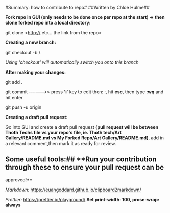 #Summary: how to contribute to repo# ##Written by Chloe Hulme##

**Fork repo in GUI (only needs to be done once per repo at the start) -> then clone forked repo into
a local directory:**

git clone <<http://> etc... the link from the repo>

**Creating a new branch:**

git checkout -b <topic>/<branch description>

_Using 'checkout' will automatically switch you onto this branch_

**After making your changes:**

git add .

git commit ------>> press **'i**' key to edit then: <topic>:<message>, hit **esc**, then type
**:wq** and hit enter

git push -u origin <your new branch name>

**Creating a draft pull request:**

Go into GUI and create a draft pull request **(pull request will be between Thoth Techs file vs your
repo's file, ie. Thoth tech/Art Gallery/README.md vs My Forked Repo/Art Gallery/README.md)**, add in
a relevant comment,then mark it as ready for review.

## Some useful tools:## **Run your contribution through these to ensure your pull request can be
approved!**

_Markdown:_ <https://euangoddard.github.io/clipboard2markdown/>

_Prettier:_ <https://prettier.io/playground/> **Set print-width: 100, prose-wrap: always**

